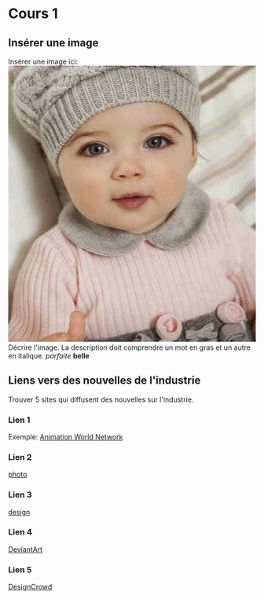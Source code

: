 # Cours 1
## Insérer une image
Insérer une image ici: 
![image 1 ](image/bebe.jpeg)
Décrire l'image. La description doit comprendre un mot en gras et un autre en italique. 
*parfaite* **belle**

## Liens vers des nouvelles de l'industrie
Trouver 5 sites qui diffusent des nouvelles sur l'industrie.

### Lien 1 
Exemple: [Animation World Network](https://www.awn.com/)
### Lien 2 
[photo ](https://pixabay.com/fr/)
### Lien 3 
[design ](https://dribbble.com/)
### Lien 4 
[DeviantArt](https://www.deviantart.com/)
### Lien 5 
[DesignCrowd](https://www.designcrowd.com/)

